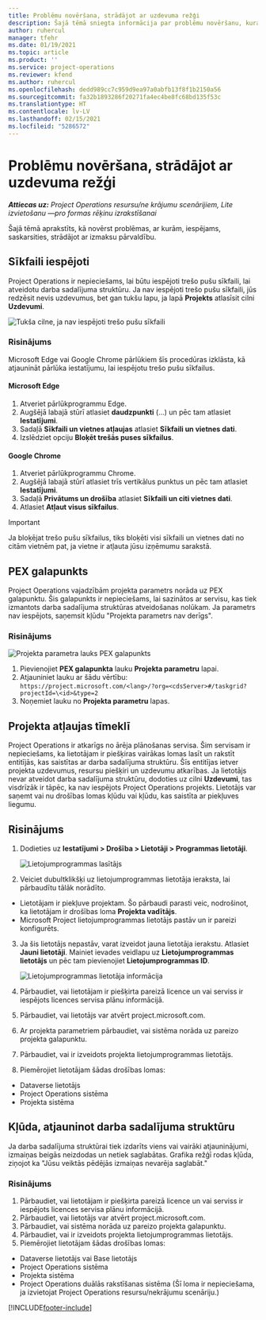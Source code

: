 ```yaml
---
title: Problēmu novēršana, strādājot ar uzdevuma režģi
description: Šajā tēmā sniegta informācija par problēmu novēršanu, kura ir nepieciešama, strādājot uzdevumu režģī.
author: ruhercul
manager: tfehr
ms.date: 01/19/2021
ms.topic: article
ms.product: ''
ms.service: project-operations
ms.reviewer: kfend
ms.author: ruhercul
ms.openlocfilehash: dedd989cc7c959d9ea97a0abfb13f8f1b2150a56
ms.sourcegitcommit: fa32b1893286f20271fa4ec4be8fc68bd135f53c
ms.translationtype: HT
ms.contentlocale: lv-LV
ms.lasthandoff: 02/15/2021
ms.locfileid: "5286572"
---
```

# <a name="troubleshoot-working-in-the-task-grid"></a>Problēmu novēršana, strādājot ar uzdevuma režģi 

_**Attiecas uz:** Project Operations resursu/ne krājumu scenārijiem, Lite izvietošanu —pro formas rēķinu izrakstīšanai_

Šajā tēmā aprakstīts, kā novērst problēmas, ar kurām, iespējams, saskarsities, strādājot ar izmaksu pārvaldību.

## <a name="enable-cookies"></a>Sīkfaili iespējoti

Project Operations ir nepieciešams, lai būtu iespējoti trešo pušu sīkfaili, lai atveidotu darba sadalījuma struktūru. Ja nav iespējoti trešo pušu sīkfaili, jūs redzēsit nevis uzdevumus, bet gan tukšu lapu, ja lapā **Projekts** atlasīsit cilni **Uzdevumi**.

![Tukša cilne, ja nav iespējoti trešo pušu sīkfaili](media/blankschedule.png)


### <a name="workaround"></a>Risinājums
Microsoft Edge vai Google Chrome pārlūkiem šīs procedūras izklāsta, kā atjaunināt pārlūka iestatījumu, lai iespējotu trešo pušu sīkfailus.

#### <a name="microsoft-edge"></a>Microsoft Edge

1. Atveriet pārlūkprogrammu Edge.
2. Augšējā labajā stūrī atlasiet **daudzpunkti** (...) un pēc tam atlasiet **Iestatījumi**.
3. Sadaļā **Sīkfaili un vietnes atļaujas** atlasiet **Sīkfaili un vietnes dati**.
4. Izslēdziet opciju **Bloķēt trešās puses sīkfailus**.

#### <a name="google-chrome"></a>Google Chrome

1. Atveriet pārlūkprogrammu Chrome.
2. Augšējā labajā stūrī atlasiet trīs vertikālus punktus un pēc tam atlasiet **Iestatījumi**.
3. Sadaļā **Privātums un drošība** atlasiet **Sīkfaili un citi vietnes dati**.
4. Atlasiet **Atļaut visus sīkfailus**.

> [!IMPORTANT]
> Ja bloķējat trešo pušu sīkfailus, tiks bloķēti visi sīkfaili un vietnes dati no citām vietnēm pat, ja vietne ir atļauta jūsu izņēmumu sarakstā.

## <a name="pex-endpoint"></a>PEX galapunkts

Project Operations vajadzībām projekta parametrs norāda uz PEX galapunktu. Šis galapunkts ir nepieciešams, lai sazinātos ar servisu, kas tiek izmantots darba sadalījuma struktūras atveidošanas nolūkam. Ja parametrs nav iespējots, saņemsit kļūdu "Projekta parametrs nav derīgs". 

### <a name="workaround"></a>Risinājums
 ![Projekta parametra lauks PEX galapunkts](media/projectparameter.png)

1. Pievienojiet **PEX galapunkta** lauku **Projekta parametru** lapai.
2. Atjauniniet lauku ar šādu vērtību: `https://project.microsoft.com/<lang>/?org=<cdsServer>#/taskgrid?projectId=\<id>&type=2`
3. Noņemiet lauku no **Projekta parametru** lapas.

## <a name="privileges-for-project-for-the-web"></a>Projekta atļaujas tīmeklī

Project Operations ir atkarīgs no ārēja plānošanas servisa. Šim servisam ir nepieciešams, ka lietotājam ir piešķiras vairākas lomas lasīt un rakstīt entitījās, kas saistītas ar darba sadalījuma struktūru. Šīs entitījas ietver projekta uzdevumus, resursu piešķiri un uzdevumu atkarības. Ja lietotājs nevar atveidot darba sadalījuma struktūru, dodoties uz cilni **Uzdevumi**, tas visdrīzāk ir tāpēc, ka nav iespējots Project Operations projekts. Lietotājs var saņemt vai nu drošības lomas kļūdu vai kļūdu, kas saistīta ar piekļuves liegumu.


## <a name="workaround"></a>Risinājums

1. Dodieties uz **Iestatījumi > Drošība > Lietotāji > Programmas lietotāji**.  

   ![Lietojumprogrammas lasītājs](media/applicationuser.jpg)
   
2. Veiciet dubultklikšķi uz lietojumprogrammas lietotāja ieraksta, lai pārbaudītu tālāk norādīto.

 - Lietotājam ir piekļuve projektam. Šo pārbaudi parasti veic, nodrošinot, ka lietotājam ir drošības loma **Projekta vadītājs**.
 - Microsoft Project lietojumprogrammas lietotājs pastāv un ir pareizi konfigurēts.
 
3. Ja šis lietotājs nepastāv, varat izveidot jauna lietotāja ierakstu. Atlasiet **Jauni lietotāji**. Mainiet ievades veidlapu uz **Lietojumprogrammas lietotājs** un pēc tam pievienojiet **Lietojumprogrammas ID**.

   ![Lietojumprogrammas lietotāja informācija](media/applicationuserdetails.jpg)

4. Pārbaudiet, vai lietotājam ir piešķirta pareizā licence un vai serviss ir iespējots licences servisa plānu informācijā.
5. Pārbaudiet, vai lietotājs var atvērt project.microsoft.com.
6. Ar projekta parametriem pārbaudiet, vai sistēma norāda uz pareizo projekta galapunktu.
7. Pārbaudiet, vai ir izveidots projekta lietojumprogrammas lietotājs.
8. Piemērojiet lietotājam šādas drošības lomas:

  - Dataverse lietotājs
  - Project Operations sistēma
  - Projekta sistēma

## <a name="error-when-updating-the-work-breakdown-structure"></a>Kļūda, atjauninot darba sadalījuma struktūru

Ja darba sadalījuma struktūrai tiek izdarīts viens vai vairāki atjauninājumi, izmaiņas beigās neizdodas un netiek saglabātas. Grafika režģī rodas kļūda, ziņojot ka "Jūsu veiktās pēdējās izmaiņas nevarēja saglabāt."

### <a name="workaround"></a>Risinājums

1. Pārbaudiet, vai lietotājam ir piešķirta pareizā licence un vai serviss ir iespējots licences servisa plānu informācijā.
2. Pārbaudiet, vai lietotājs var atvērt project.microsoft.com.
3. Pārbaudiet, vai sistēma norāda uz pareizo projekta galapunktu.
4. Pārbaudiet, vai ir izveidots projekta lietojumprogrammas lietotājs.
5. Piemērojiet lietotājam šādas drošības lomas:
  
  - Dataverse lietotājs vai Base lietotājs
  - Project Operations sistēma
  - Projekta sistēma
  - Project Operations duālās rakstīšanas sistēma (Šī loma ir nepieciešama, ja izvietojat Project Operations resursu/nekrājumu scenāriju.)


[!INCLUDE[footer-include](../includes/footer-banner.md)]